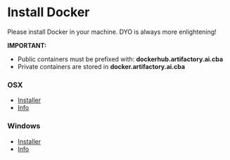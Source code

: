 # Install Docker

Please install Docker in your machine. DYO is always more enlightening!

**IMPORTANT:**
- Public containers must be prefixed with: **dockerhub.artifactory.ai.cba**
- Private containers are stored in **docker.artifactory.ai.cba**

### OSX
- [Installer](https://download.docker.com/mac/stable/Docker.dmg)
- [Info](https://docs.docker.com/v17.12/docker-for-mac/install/)

### Windows
- [Installer](https://download.docker.com/win/stable/Docker%20for%20Windows%20Installer.exe)
- [Info](https://docs.docker.com/v17.12/docker-for-windows/install/#download-docker-for-windows)
